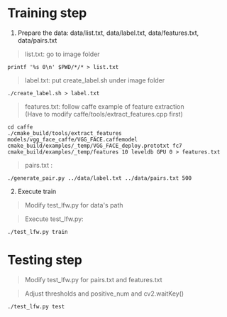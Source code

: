 # Training step #

1. Prepare the data:	data/list.txt,	data/label.txt,	data/features.txt,	data/pairs.txt
     
 >list.txt: go to image folder     
 ```
 printf '%s 0\n' $PWD/*/* > list.txt
 ```     
 >label.txt: put create_label.sh under image folder     
 ```
 ./create_label.sh > label.txt
 ```     
 >features.txt: follow caffe example of feature extraction    
 (Have to modify caffe/tools/extract_features.cpp first)
 ```
 cd caffe
 ./cmake_build/tools/extract_features models/vgg_face_caffe/VGG_FACE.caffemodel cmake_build/examples/_temp/VGG_FACE_deploy.prototxt fc7 cmake_build/examples/_temp/features 10 leveldb GPU 0 > features.txt
 ```     
 >pairs.txt :     
 ```
 ./generate_pair.py ../data/label.txt ../data/pairs.txt 500
 ```
2. Execute train

 >Modify test_lfw.py for data's path 
 
 >Execute test_lfw.py:
 ```
 ./test_lfw.py train
 ```

# Testing step #

  >Modify test_lfw.py for pairs.txt and features.txt
  
  >Adjust thresholds and positive_num and cv2.waitKey()
  ```
  ./test_lfw.py test
  ```     
